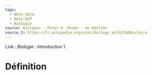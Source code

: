 ```yaml
---
tags:
  - Note_done
  - Note_WIP
  - Biologie
source: Biologie - Peter H. Raven - 4e édition
source 2: https://fr.wikipedia.org/wiki/Horloge_mol%C3%A9culaire
---
```


Link :
_Biologie : Introduction_
1.

# Définition
